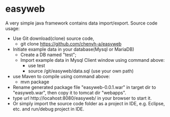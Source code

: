 # easyweb
A very simple java framework contains data import/export.  Source code usage:
- Use Git download(clone) source code,
  - git clone https://github.com/chenyh-a/easyweb
- Initiate example data in your database(Mysql or MariaDB)
  - Create a DB named "test";
  - Import example data in Mysql Client window using command above:
    - use test
    - source /git/easyweb/data.sql (use your own path)
- use Maven to compile using command above:
  - mvn package
- Rename generated package file "easyweb-0.0.1.war" in target dir to "easyweb.war", then copy it to tomcat dir "webapps".
- type url http://locahost:8080/easyweb/ in your browser to start it.
- Or simply import the source code folder as a project in IDE, e.g. Eclipse, etc. and run/debug project in IDE.
